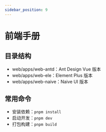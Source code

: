 ```yaml
---
sidebar_position: 9
---
```

# 前端手册

## 目录结构
- web/apps/web-antd：Ant Design Vue 版本
- web/apps/web-ele：Element Plus 版本
- web/apps/web-naive：Naive UI 版本

## 常用命令
- 安装依赖：`pnpm install`
- 启动开发：`pnpm dev`
- 打包构建：`pnpm build` 